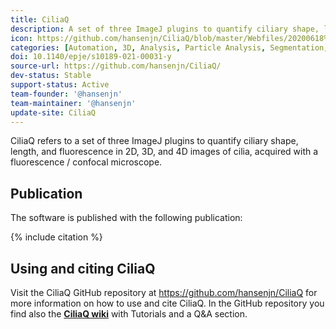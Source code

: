```yaml
---
title: CiliaQ
description: A set of three ImageJ plugins to quantify ciliary shape, length, and fluorescence in 2D, 3D, and 4D images of cilia.
icon: https://github.com/hansenjn/CiliaQ/blob/master/Webfiles/20200618%20CiliaQ%20Logo%20Small.png
categories: [Automation, 3D, Analysis, Particle Analysis, Segmentation, Object Detection, Colocalization, Tracking, Cilia]
doi: 10.1140/epje/s10189-021-00031-y
source-url: https://github.com/hansenjn/CiliaQ/
dev-status: Stable
support-status: Active
team-founder: '@hansenjn'
team-maintainer: '@hansenjn'
update-site: CiliaQ
---
```


CiliaQ refers to a set of three ImageJ plugins to quantify ciliary shape, length, and fluorescence in 2D, 3D, and 4D images of cilia,
acquired with a fluorescence / confocal microscope. 

## Publication

The software is published with the following publication:

{% include citation %}

## Using and citing CiliaQ

Visit the CiliaQ GitHub repository at https://github.com/hansenjn/CiliaQ for more information on how to use and cite CiliaQ.
In the GitHub repository you find also the **[CiliaQ wiki](https://github.com/hansenjn/CiliaQ/wiki/Home/)** with Tutorials and a Q&A section. 
